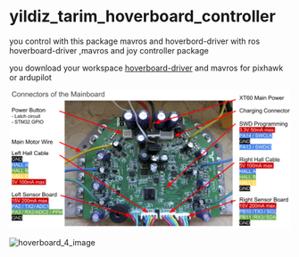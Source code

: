 # yildiz_tarim_hoverboard_controller
you control with this package mavros and hoverbord-driver with ros hoverboard-driver ,mavros and joy controller package 

you download your workspace [hoverboard-driver](https://github.com/alex-makarov/hoverboard-driver) and mavros for pixhawk or ardupilot


![hoverboard_image](https://raw.githubusercontent.com/NiklasFauth/hoverboard-firmware-hack/master/pinout.png)


![hoverboard_4_image](https://beta.ivc.no/wiki/images/thumb/2/2d/Bobby_car_hoverboard_upgrade_overview.png/600px-Bobby_car_hoverboard_upgrade_overview.png)
